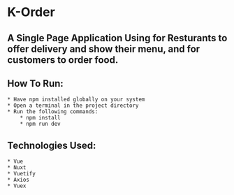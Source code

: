 # K-Order

## A Single Page Application Using for Resturants to offer delivery and show their menu, and for customers to order food.

## How To Run:

    * Have npm installed globally on your system
    * Open a terminal in the project directory
    * Run the following commands:
        * npm install
        * npm run dev

## Technologies Used:

    * Vue
    * Nuxt
    * Vuetify
    * Axios
    * Vuex
